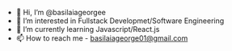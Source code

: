 - 👋 Hi, I’m @basilaiageorgee
- 👀 I’m interested in Fullstack Developmet/Software Engineering
- 🌱 I’m currently learning Javascript/React.js
- 📫 How to reach me - basilaiageorge01@gmail.com
